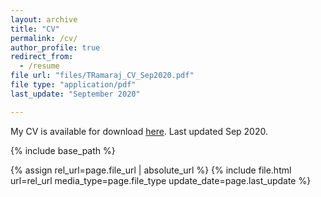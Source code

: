 ```yaml
---
layout: archive
title: "CV"
permalink: /cv/
author_profile: true
redirect_from:
  - /resume
file url: "files/TRamaraj_CV_Sep2020.pdf"
file type: "application/pdf"
last_update: "September 2020"

---
```


My CV is available for download [here](https://tramaraj.github.io/files/TRamaraj_CV_Sep2020.pdf). Last updated Sep 2020.


{% include base_path %}

{% assign rel_url=page.file_url | absolute_url %}
{% include file.html url=rel_url media_type=page.file_type update_date=page.last_update %}

